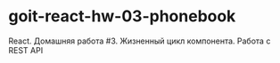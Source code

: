 # goit-react-hw-03-phonebook
React. Домашняя работа #3. Жизненный цикл компонента. Работа с REST API
